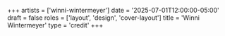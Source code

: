 +++
artists = ['winni-wintermeyer']
date = '2025-07-01T12:00:00-05:00'
draft = false
roles = ['layout', 'design', 'cover-layout']
title = 'Winni Wintermeyer'
type = 'credit'
+++
